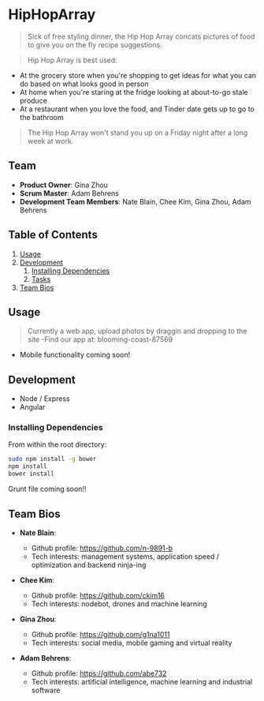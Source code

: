 # HipHopArray
>Sick of free styling dinner, the Hip Hop Array concats pictures of food to give you on the fly recipe suggestions.

>Hip Hop Array is best used:
- At the grocery store when you're shopping to get ideas for what you can do based on what looks good in person
- At home when you're staring at the fridge looking at about-to-go stale produce
- At a restaurant when you love the food, and Tinder date gets up to go to the bathroom

>The Hip Hop Array won't stand you up on a Friday night after a long week at work.

## Team

  - __Product Owner__: Gina Zhou
  - __Scrum Master__: Adam Behrens
  - __Development Team Members__: Nate Blain, Chee Kim, Gina Zhou, Adam Behrens

## Table of Contents
1. [Usage](#Usage)
1. [Development](#development)
    1. [Installing Dependencies](#installing-dependencies)
    1. [Tasks](#tasks)
1. [Team Bios](#team-bios)

## Usage
>Currently a web app, upload photos by draggin and dropping to the site
-Find our app at: blooming-coast-87569
- Mobile functionality coming soon!

## Development
- Node / Express
- Angular

### Installing Dependencies
From within the root directory:
```sh
sudo npm install -g bower
npm install
bower install
```
Grunt file coming soon!!

## Team Bios
- __Nate Blain__:
  - Github profile: https://github.com/n-9891-b
  - Tech interests: management systems, application speed / optimization and backend ninja-ing

- __Chee Kim__:
  - Github profile: https://github.com/ckim16
  - Tech interests: nodebot, drones and machine learning

- __Gina Zhou__:
  - Github profile: https://github.com/g1na1011
  - Tech interests: social media, mobile gaming and virtual reality

- __Adam Behrens__:
  - Github profile: https://github.com/abe732
  - Tech interests: artificial intelligence, machine learning and industrial software
